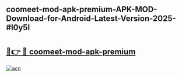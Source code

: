 ## coomeet-mod-apk-premium-APK-MOD-Download-for-Android-Latest-Version-2025-#l0y5l

# <h2><a href="https://bedroomkl.my?title=coomeet-mod-apk-premium&ref=20M">🔗👉 🔴 coomeet-mod-apk-premium</a></h2>

[![acn](https://github.com/user-attachments/assets/0f9c940e-d8b0-45ae-aac7-cd30a18b3e1c)](https://bedroomkl.my?title=coomeet-mod-apk-premium&ref=20M)

